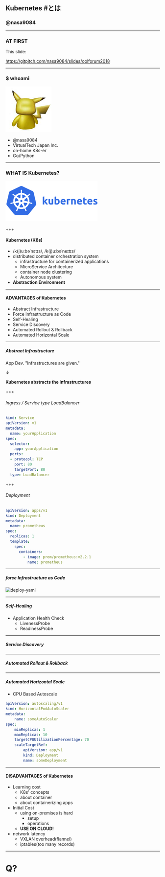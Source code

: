 ## Kubernetes #とは
### @nasa9084

---

### AT FIRST

This slide:

https://gitpitch.com/nasa9084/slides/oolforum2018

---

### $ whoami

![pika](assets/image/pika.jpg)

* @nasa9084
* VirtualTech Japan Inc.
* on-home K8s-er
* Go/Python

---

### WHAT IS Kubernetes?

![kubernetes](assets/image/kubernetes.png)

+++

#### Kubernetes (K8s)

* /k(j)uːbəˈnɛtɪs/, /k(j)uːbəˈneɪtɪs/
* distributed container orchestration system
  * infrastructure for containerized applications
  * MicroService Architecture
  * container node clustering
  * Autonomous system
* **Abstraction Environment**

---

#### ADVANTAGES of Kubernetes

* Abstract Infrastructure
* Force Infrastructure as Code
* Self-Healing
* Service Discovery
* Automated Rollout & Rollback
* Automated Horizontal Scale

---

##### Abstract Infrastructure

App Dev. "Infrastructures are given."

↓

**Kubernetes abstracts the infrastructures**

+++

###### Ingress / Service type LoadBalancer

``` yaml
kind: Service
apiVersion: v1
metadata:
  name: yourApplication
spec:
  selector:
    app: yourApplication
  ports:
  - protocol: TCP
    port: 80
    targetPort: 80
  type: LoadBalancer
```

+++

###### Deployment

``` yaml
apiVersion: apps/v1
kind: Deployment
metadata:
  name: prometheus
spec:
  replicas: 1
  template:
    spec:
      containers:
        - image: prom/prometheus:v2.2.1
          name: prometheus
```

---

##### force Infrastructure as Code

![deploy-yaml](assets/image/deploy.png)

---

##### Self-Healing

* Application Health Check
  * LivenessProbe
  * ReadinessProbe

---

##### Service Discovery

---

##### Automated Rollout & Rollback

---

##### Automated Horizontal Scale

* CPU Based Autoscale

``` yaml
apiVersion: autoscaling/v1
kind: HorizontalPodAutoScaler
metadata:
    name: someAutoScaler
spec:
    minReplicas: 1
    maxReplicas: 10
    targetCPUUtilizationPercentage: 70
    scaleTargetRef:
        apiVersion: app/v1
        kind: Deployment
        name: someDeployment
```

---

#### DISADVANTAGES of Kubernetes

* Learning cost
  * K8s' concepts
  * about container
  * about containerizing apps
* Initial Cost
  * using on-premises is hard
    * setup
    * operations
  * **USE ON CLOUD!**
* network latency
  * VXLAN overhead(flannel)
  * iptables(too many records)

---

# Q?

